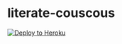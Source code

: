 # literate-couscous
[![Deploy to Heroku](https://www.herokucdn.com/deploy/button.png)](https://dashboard.heroku.com/new?template=https://github.com/janganminin/literate-couscous.git)

